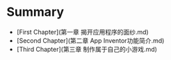# Summary

* [First Chapter](第一章  揭开应用程序的面纱.md)
* [Second Chapter](第二章 App Inventor功能简介.md)
* [Third Chapter](第三章 制作属于自己的小游戏.md)
